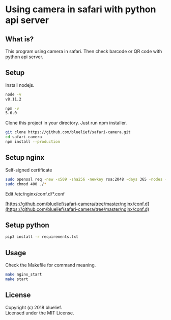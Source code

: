 # Using camera in safari with python api server


## What is?

This program using camera in safari. Then check barcode or QR code with python api server.  


## Setup


Install nodejs.  

```sh
node -v
v8.11.2

npm -v
5.6.0
```


Clone this project in your directory. Just run npm installer.    


```sh
git clone https://github.com/bluelief/safari-camera.git
cd safari-camera
npm install --production
```


## Setup nginx

Self-signed certificate

```bash
sudo openssl req -new -x509 -sha256 -newkey rsa:2048 -days 365 -nodes -out /etc/nginx/ssl/nginx.pem -keyout /etc/nginx/ssl/nginx.key
sudo chmod 400 ./*
```

Edit /etc/nginx/conf.d/*.conf

[https://github.com/bluelief/safari-camera/tree/master/nginx/conf.d](https://github.com/bluelief/safari-camera/tree/master/nginx/conf.d)


## Setup python

```bash
pip3 install -r requirements.txt
```


## Usage

Check the Makefile for command meaning.  

```bash
make nginx_start
make start
```


## License

Copyright (c) 2018 bluelief.  
Licensed under the MIT License.  
